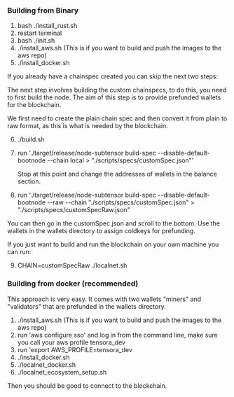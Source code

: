 ### Building from Binary 

1. bash ./install_rust.sh
2. restart terminal
3. bash ./init.sh
4. ./install_aws.sh    (This is if you want to build and push the images to the aws repo)
5. ./install_docker.sh

If you already have a chainspec created you can skip the next two steps:

The next step involves building the custom chainspecs, to do this, you need to first build the node. The aim of this step is to provide prefunded wallets for the blockchain.

We first need to create the plain chain spec and then convert it from plain to raw format, as this is what is needed by the blockchain. 

6. ./build.sh
7. run './target/release/node-subtensor build-spec --disable-default-bootnode --chain local > "./scripts/specs/customSpec.json"'

    Stop at this point and change the addresses of wallets in the balance section. 

8. run './target/release/node-subtensor build-spec --disable-default-bootnode --raw --chain "./scripts/specs/customSpec.json" > "./scripts/specs/customSpecRaw.json"

You can then go in the customSpec.json and scroll to the bottom. Use the wallets in the wallets directory to assign coldkeys for prefunding.

If you just want to build and run the blockchain on your own machine you can run: 

9. CHAIN=customSpecRaw ./localnet.sh


### Building from docker (recommended)

This approach is very easy. It comes with two wallets "miners" and "validators" that are prefunded in the wallets directory. 

1. ./install_aws.sh    (This is if you want to build and push the images to the aws repo)
3. run 'aws configure sso' and log in from the command line, make sure you call your aws profile tensora_dev
4. run 'export AWS_PROFILE=tensora_dev
5. ./install_docker.sh
6. ./localnet_docker.sh
7. ./localnet_ecosystem_setup.sh

Then you should be good to connect to the blockchain. 